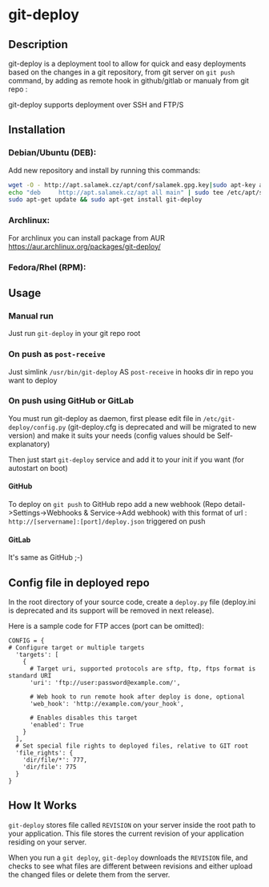 # git-deploy

## Description

git-deploy is a deployment tool to allow for quick and easy deployments based on
the changes in a git repository, from git server on `git push` command, by adding as remote hook in github/gitlab or manualy from git repo :

git-deploy supports deployment over SSH and FTP/S

## Installation

### Debian/Ubuntu (DEB):

Add new repository and install by running this commands: 

```bash
wget -O - http://apt.salamek.cz/apt/conf/salamek.gpg.key|sudo apt-key add -
echo "deb     http://apt.salamek.cz/apt all main" | sudo tee /etc/apt/sources.list.d/salamek.cz.list
sudo apt-get update && sudo apt-get install git-deploy
```

### Archlinux:

For archlinux you can install package from AUR https://aur.archlinux.org/packages/git-deploy/

### Fedora/Rhel (RPM):

## Usage

### Manual run

Just run `git-deploy` in your git repo root

### On push as `post-receive`

Just simlink `/usr/bin/git-deploy` AS `post-receive` in hooks dir in repo you want to deploy

### On push using GitHub or GitLab

You must run git-deploy as daemon, first please edit file in `/etc/git-deploy/config.py` (git-deploy.cfg is deprecated and will be migrated to new version) and make it suits your needs (config values should be Self-explanatory)

Then just start `git-deploy` service and add it to your init if you want (for autostart on boot)

#### GitHub

To deploy on `git push` to GitHub repo add a new webhook (Repo detail->Settings->Webhooks & Service->Add webhook) with this format of url : `http://[servername]:[port]/deploy.json` triggered on push

#### GitLab

It's same as GitHub ;-)


## Config file in deployed repo

In the root directory of your source code, create a <code>deploy.py</code> file (deploy.ini is deprecated and its support will be removed in next release).

Here is a sample code for FTP acces (port can be omitted):

    CONFIG = {
    # Configure target or multiple targets
      'targets': [
        {
          # Target uri, supported protocols are sftp, ftp, ftps format is standard URI
          'uri': 'ftp://user:password@example.com/',

          # Web hook to run remote hook after deploy is done, optional
          'web_hook': 'http://example.com/your_hook',

          # Enables disables this target
          'enabled': True
        }
      ],
      # Set special file rights to deployed files, relative to GIT root
      'file_rights': {
        'dir/file/*': 777,
        'dir/file': 775
      }
    }

## How It Works

`git-deploy` stores file called `REVISION` on your server inside the root path to your application.
This file stores the current revision of your application residing on your server.

When you run a `git deploy`, `git-deploy` downloads the `REVISION` file, and checks to see what
files are different between revisions and either upload the changed files or delete them from the server.
